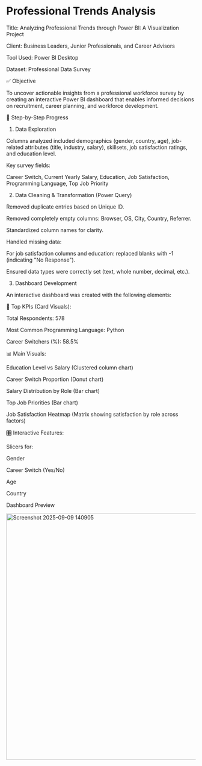 # Professional Trends Analysis
Title: Analyzing Professional Trends through Power BI: A Visualization Project

Client: Business Leaders, Junior Professionals, and Career Advisors

Tool Used: Power BI Desktop

Dataset: Professional Data Survey

✅ Objective

To uncover actionable insights from a professional workforce survey by creating an interactive Power BI dashboard that enables informed decisions on recruitment, career planning, and workforce development.

🧱 Step-by-Step Progress

1. Data Exploration

Columns analyzed included demographics (gender, country, age), job-related attributes (title, industry, salary), skillsets, job satisfaction ratings, and education level.

Key survey fields:

Career Switch, Current Yearly Salary, Education, Job Satisfaction, Programming Language, Top Job Priority

2. Data Cleaning & Transformation (Power Query)

Removed duplicate entries based on Unique ID.

Removed completely empty columns: Browser, OS, City, Country, Referrer.

Standardized column names for clarity.

Handled missing data:

For job satisfaction columns and education: replaced blanks with -1 (indicating "No Response").

Ensured data types were correctly set (text, whole number, decimal, etc.).

3. Dashboard Development

An interactive dashboard was created with the following elements:

🔢 Top KPIs (Card Visuals):

Total Respondents: 578

Most Common Programming Language: Python

Career Switchers (%): 58.5%

📊 Main Visuals:

Education Level vs Salary (Clustered column chart)

Career Switch Proportion (Donut chart)

Salary Distribution by Role (Bar chart)

Top Job Priorities (Bar chart)

Job Satisfaction Heatmap (Matrix showing satisfaction by role across factors)

🎛 Interactive Features:

Slicers for:

Gender

Career Switch (Yes/No)

Age

Country

Dashboard Preview

<img width="1265" height="654" alt="Screenshot 2025-09-09 140905" src="https://github.com/user-attachments/assets/71009f6f-7ae8-4f5e-8845-e084e4ad696b" />





